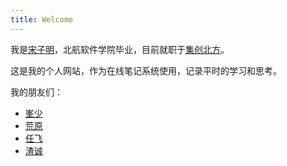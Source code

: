 ```yaml
---
title: Welcome
---
```


我是[宋子明](mailto:s.ziming@hotmail.com)，北航软件学院毕业，目前就职于[集创北方](http://chiponeic.com/)。

这是我的个人网站，作为在线笔记系统使用，记录平时的学习和思考。

我的朋友们：

- [峯少](http://shaofe.ng/)
- [荒原](http://wcqblog.github.io/)
- [任飞](http://www.renfei.org/blog/)
- [渣诚](http://heavenduke.com/)

<!--
- [康乔](http://kangdandan.com)
- [羽民](http://wanzy.me/blog)
-->